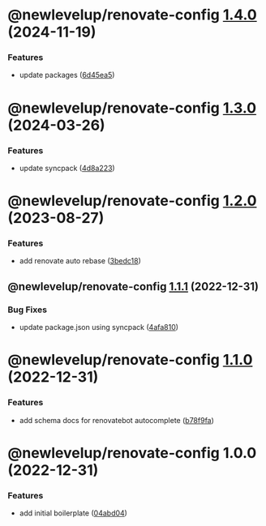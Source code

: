 # @newlevelup/renovate-config [1.4.0](https://github.com/newlevelup/config/compare/@newlevelup/renovate-config@1.3.0...@newlevelup/renovate-config@1.4.0) (2024-11-19)


### Features

* update packages ([6d45ea5](https://github.com/newlevelup/config/commit/6d45ea59bc49bd2047fc1edd14774db5087cb089))

# @newlevelup/renovate-config [1.3.0](https://github.com/newlevelup/config/compare/@newlevelup/renovate-config@1.2.0...@newlevelup/renovate-config@1.3.0) (2024-03-26)


### Features

* update syncpack ([4d8a223](https://github.com/newlevelup/config/commit/4d8a223289a88aef6cc349af5deea2b4cd945356))

# @newlevelup/renovate-config [1.2.0](https://github.com/newlevelup/config/compare/@newlevelup/renovate-config@1.1.1...@newlevelup/renovate-config@1.2.0) (2023-08-27)


### Features

* add renovate auto rebase ([3bedc18](https://github.com/newlevelup/config/commit/3bedc187252069caf8a1f5a21688a9b915c29df6))

## @newlevelup/renovate-config [1.1.1](https://github.com/newlevelup/config/compare/@newlevelup/renovate-config@1.1.0...@newlevelup/renovate-config@1.1.1) (2022-12-31)


### Bug Fixes

* update package.json using syncpack ([4afa810](https://github.com/newlevelup/config/commit/4afa810624c2b0b8483a9c07de1f7b9e4628c5b3))

# @newlevelup/renovate-config [1.1.0](https://github.com/newlevelup/config/compare/@newlevelup/renovate-config@1.0.0...@newlevelup/renovate-config@1.1.0) (2022-12-31)


### Features

* add schema docs for renovatebot autocomplete ([b78f9fa](https://github.com/newlevelup/config/commit/b78f9fa10771b27945baa9de735bc2d16d389e41))

# @newlevelup/renovate-config 1.0.0 (2022-12-31)


### Features

* add initial boilerplate ([04abd04](https://github.com/newlevelup/config/commit/04abd040bc0501f9202853794aea884aa0d31b0c))
